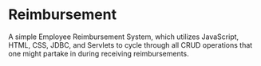 # Reimbursement
A simple Employee Reimbursement System, which utilizes JavaScript, HTML, CSS, JDBC, and Servlets to cycle through all CRUD operations that one
might partake in during receiving reimbursements.
